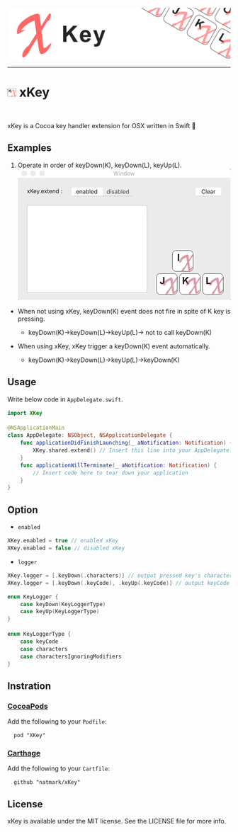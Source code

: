 ![Header](https://github.com/natmark/xKey/blob/master/Resources/xKey-header.png?raw=true)

---
<h1><img src="https://github.com/natmark/xKey/blob/master/Resources/icon.png?raw=true" width="4%">&nbsp;xKey</h1>
&nbsp;

xKey is a Cocoa key handler extension for OSX written in Swift :penguin:


## Examples
1. Operate in order of keyDown(K), keyDown(L), keyUp(L).
![GIF](https://github.com/natmark/xKey/blob/master/Resources/xKey-example.gif?raw=true)

- When not using xKey, keyDown(K) event does not fire in spite of K key is pressing.
  - keyDown(K)→keyDown(L)→keyUp(L)→ not to call keyDown(K)

- When using xKey, xKey trigger a keyDown(K) event automatically.
  - keyDown(K)→keyDown(L)→keyUp(L)→keyDown(K)


## Usage
Write below code in `AppDelegate.swift`.

```swift
import XKey

@NSApplicationMain
class AppDelegate: NSObject, NSApplicationDelegate {
    func applicationDidFinishLaunching(_ aNotification: Notification) {
        XKey.shared.extend() // Insert this line into your AppDelegate.
    }
    func applicationWillTerminate(_ aNotification: Notification) {
        // Insert code here to tear down your application
    }
}
```

## Option
- `enabled`
```swift
XKey.enabled = true // enabled xKey
XKey.enabled = false // disabled xKey
```

- `logger`
```swift
XKey.logger = [.keyDown(.characters)] // output pressed key's character when key downed
XKey.logger = [.keyDown(.keyCode), .keyUp(.keyCode)] // output keyCode when keyDown and keyUp
```
```swift
enum KeyLogger {
    case keyDown(KeyLoggerType)
    case keyUp(KeyLoggerType)
}

enum KeyLoggerType {
    case keyCode
    case characters
    case charactersIgnoringModifiers
}
```


## Instration
### [CocoaPods](http://cocoapods.org/pods/XKey)
Add the following to your `Podfile`:
```
  pod "XKey"
```

### [Carthage](https://github.com/Carthage/Carthage)
Add the following to your `Cartfile`:
```
  github "natmark/xKey"
```

## License
xKey is available under the MIT license. See the LICENSE file for more info.
